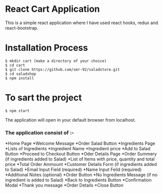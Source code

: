 # React Cart Application

This is a simple react application where I have used react hooks, redux and react-bootstrap.

# Installation Process

```
$ mkdir cart (make a directory of your choice)
$ cd cart
$ git clone https://github.com/smr-92/saladstore.git
$ cd saladshop
$ npm install

```
# To sart the project
```
$ npm start

```
The application will open in your default browser from localhost.

### The application consist of :-
 *Home Page
    *Welcome Message
    *Order Salad Button
 *Ingredients Page
    *Lists of Ingredients
        *Ingredient Name
        *Ingredient price
        *Add to Salad Button
    *Proceed to Checkout Button
 *Oder Details Page
    *Order Summery (if ingredients added to Salad)
        *List of Items with price, quantity and total price
        *Total Order Ammount
    *Customer Details Form (if ingredients added to Salad)
        *Email Input Field (required)
        *Name Input Feild (required)
        *Additional Notes (optional)
        *Order Button
    *No Ingredients Message (if no ingredient is added to Salad) 
    *Back to Ingredients Button
 *Confirmation Modal
    *Thank you message
    *Order Details
    *Close Button